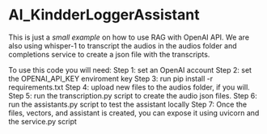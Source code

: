 # AI_KindderLoggerAssistant

This is just a *small example* on how to use RAG with OpenAI API.
We are also using whisper-1 to transcript the audios in the audios folder
and completions service to create a json file with the transcripts.

To use this code you will need:
Step 1: set an OpenAI account
Step 2: set the OPENAI_API_KEY enviroment key
Step 3: run pip install -r requirements.txt
Step 4: upload new files to the audios folder, if you will.
Step 5: run the transcription.py script to create the audio json files.
Step 6: run the assistants.py script to test the assistant locally
Step 7: Once the files, vectors, and assistant is created, you can expose it
        using uvicorn and the service.py script

